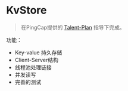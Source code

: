 # KvStore

> 在PingCap提供的 [Talent-Plan](https://github.com/pingcap/talent-plan/tree/master/courses/rust/projects) 指导下完成。

功能：
* Key-value 持久存储
* Client-Server结构
* 线程池处理链接
* 并发读写
* 完善的测试